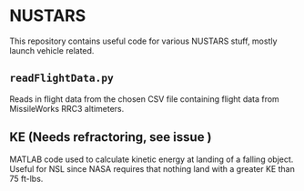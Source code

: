 # NUSTARS
This repository contains useful code for various NUSTARS stuff, mostly launch vehicle related.

## `readFlightData.py`
Reads in flight data from the chosen CSV file containing flight data from MissileWorks RRC3 altimeters.

## KE (Needs refractoring, see issue )
MATLAB code used to calculate kinetic energy at landing of a falling object. Useful for NSL since NASA requires that
nothing land with a greater KE than 75 ft-lbs. 
